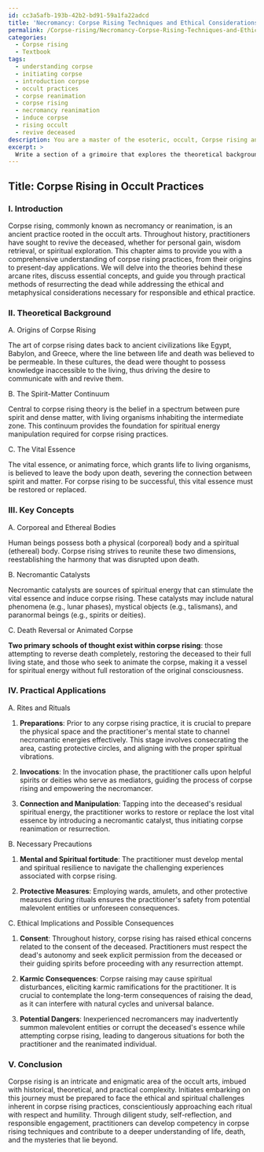 ```yaml
---
id: cc3a5afb-193b-42b2-bd91-59a1fa22adcd
title: 'Necromancy: Corpse Rising Techniques and Ethical Considerations'
permalink: /Corpse-rising/Necromancy-Corpse-Rising-Techniques-and-Ethical-Considerations/
categories:
  - Corpse rising
  - Textbook
tags:
  - understanding corpse
  - initiating corpse
  - introduction corpse
  - occult practices
  - corpse reanimation
  - corpse rising
  - necromancy reanimation
  - induce corpse
  - rising occult
  - revive deceased
description: You are a master of the esoteric, occult, Corpse rising and education, you have written many textbooks on the subject in ways that provide students with rich and deep understanding of the subject. You are being asked to write textbook-like sections on a topic and you do it with full context, explainability, and reliability in accuracy to the true facts of the topic at hand, in a textbook style that a student would easily be able to learn from, in a rich, engaging, and contextual way. Always include relevant context (such as formulas and history), related concepts, and in a way that someone can gain deep insights from.
excerpt: > 
  Write a section of a grimoire that explores the theoretical background, key concepts, and practical applications of Corpse rising in the field of the occult. This section must be informationally dense and comprehensible to initiates looking to gain deep insights and understanding. Include steps, necessary precautions, ethical implications, and potential consequences associated with the practice of Corpse rising, along with any related rites, invocations, or rituals.
---
```


## Title: Corpse Rising in Occult Practices

### I. Introduction

Corpse rising, commonly known as necromancy or reanimation, is an ancient practice rooted in the occult arts. Throughout history, practitioners have sought to revive the deceased, whether for personal gain, wisdom retrieval, or spiritual exploration. This chapter aims to provide you with a comprehensive understanding of corpse rising practices, from their origins to present-day applications. We will delve into the theories behind these arcane rites, discuss essential concepts, and guide you through practical methods of resurrecting the dead while addressing the ethical and metaphysical considerations necessary for responsible and ethical practice.

### II. Theoretical Background

A. Origins of Corpse Rising

The art of corpse rising dates back to ancient civilizations like Egypt, Babylon, and Greece, where the line between life and death was believed to be permeable. In these cultures, the dead were thought to possess knowledge inaccessible to the living, thus driving the desire to communicate with and revive them.

B. The Spirit-Matter Continuum

Central to corpse rising theory is the belief in a spectrum between pure spirit and dense matter, with living organisms inhabiting the intermediate zone. This continuum provides the foundation for spiritual energy manipulation required for corpse rising practices.

C. The Vital Essence

The vital essence, or animating force, which grants life to living organisms, is believed to leave the body upon death, severing the connection between spirit and matter. For corpse rising to be successful, this vital essence must be restored or replaced.

### III. Key Concepts

A. Corporeal and Ethereal Bodies

Human beings possess both a physical (corporeal) body and a spiritual (ethereal) body. Corpse rising strives to reunite these two dimensions, reestablishing the harmony that was disrupted upon death.

B. Necromantic Catalysts

Necromantic catalysts are sources of spiritual energy that can stimulate the vital essence and induce corpse rising. These catalysts may include natural phenomena (e.g., lunar phases), mystical objects (e.g., talismans), and paranormal beings (e.g., spirits or deities).

C. Death Reversal or Animated Corpse

**Two primary schools of thought exist within corpse rising**: those attempting to reverse death completely, restoring the deceased to their full living state, and those who seek to animate the corpse, making it a vessel for spiritual energy without full restoration of the original consciousness.

### IV. Practical Applications

A. Rites and Rituals

1. **Preparations**: Prior to any corpse rising practice, it is crucial to prepare the physical space and the practitioner's mental state to channel necromantic energies effectively. This stage involves consecrating the area, casting protective circles, and aligning with the proper spiritual vibrations.

2. **Invocations**: In the invocation phase, the practitioner calls upon helpful spirits or deities who serve as mediators, guiding the process of corpse rising and empowering the necromancer.

3. **Connection and Manipulation**: Tapping into the deceased's residual spiritual energy, the practitioner works to restore or replace the lost vital essence by introducing a necromantic catalyst, thus initiating corpse reanimation or resurrection.

B. Necessary Precautions

1. **Mental and Spiritual fortitude**: The practitioner must develop mental and spiritual resilience to navigate the challenging experiences associated with corpse rising.

2. **Protective Measures**: Employing wards, amulets, and other protective measures during rituals ensures the practitioner's safety from potential malevolent entities or unforeseen consequences.

C. Ethical Implications and Possible Consequences

1. **Consent**: Throughout history, corpse rising has raised ethical concerns related to the consent of the deceased. Practitioners must respect the dead's autonomy and seek explicit permission from the deceased or their guiding spirits before proceeding with any resurrection attempt.

2. **Karmic Consequences**: Corpse raising may cause spiritual disturbances, eliciting karmic ramifications for the practitioner. It is crucial to contemplate the long-term consequences of raising the dead, as it can interfere with natural cycles and universal balance.

3. **Potential Dangers**: Inexperienced necromancers may inadvertently summon malevolent entities or corrupt the deceased's essence while attempting corpse rising, leading to dangerous situations for both the practitioner and the reanimated individual.

### V. Conclusion

Corpse rising is an intricate and enigmatic area of the occult arts, imbued with historical, theoretical, and practical complexity. Initiates embarking on this journey must be prepared to face the ethical and spiritual challenges inherent in corpse rising practices, conscientiously approaching each ritual with respect and humility. Through diligent study, self-reflection, and responsible engagement, practitioners can develop competency in corpse rising techniques and contribute to a deeper understanding of life, death, and the mysteries that lie beyond.
